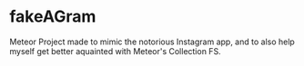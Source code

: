 # fakeAGram
Meteor Project made to mimic the notorious Instagram app, and to also help myself get better aquainted with Meteor's Collection FS.
